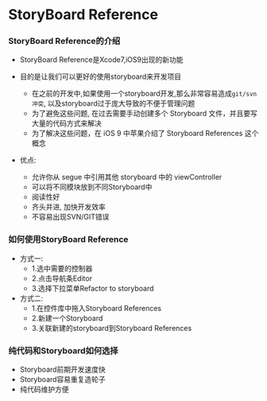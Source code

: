 # StoryBoard Reference
### StoryBoard Reference的介绍
* StoryBoard Reference是Xcode7,iOS9出现的新功能

* 目的是让我们可以更好的使用storyboard来开发项目
    * 在之前的开发中,如果使用一个storyboard开发,那么非常容易造成`git/svn冲突`, 以及storyboard过于庞大导致的不便于管理问题
    * 为了避免这些问题, 在过去需要手动创建多个 Storyboard 文件，并且要写大量的代码方式来解决
    * 为了解决这些问题，在 iOS 9 中苹果介绍了 Storyboard References 这个概念


* 优点:
    * 允许你从 segue 中引用其他 storyboard 中的 viewController
    * 可以将不同模块放到不同Storyboard中
    * 阅读性好
    * 齐头并进, 加快开发效率
    * 不容易出现SVN/GIT错误

### 如何使用StoryBoard Reference
* 方式一:
    * 1.选中需要的控制器
    * 2.点击导航条Editor
    * 3.选择下拉菜单Refactor to storyboard
* 方式二:
    * 1.在控件库中拖入Storyboard References
    * 2.新建一个Storyboard
    * 3.关联新建的storyboard到Storyboard References

### 纯代码和Storyboard如何选择
* Storyboard前期开发速度快
* Storyboard容易重复造轮子
* 纯代码维护方便
